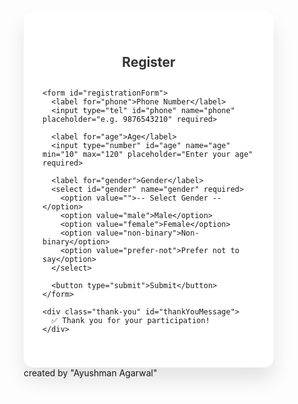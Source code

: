 <!DOCTYPE html>
<html lang="en">
<head>
  <meta charset="UTF-8" />
  <title>Register | Stress Support</title>
  <style>
    * {
      box-sizing: border-box;
    }

    body {
      margin: 0;
      font-family: "Segoe UI", sans-serif;
      background: linear-gradient(145deg, #d6e4f0, #f0f4f8);
      height: 100vh;
      display: flex;
      justify-content: center;
      align-items: center;
      perspective: 1000px;
    }

    .form-card {
      background-color: #ffffff;
      padding: 40px 30px;
      border-radius: 15px;
      width: 100%;
      max-width: 400px;
      box-shadow: 0 20px 30px rgba(0, 0, 0, 0.1);
      transform: rotateY(0deg);
      transition: transform 0.6s ease, box-shadow 0.4s ease;
    }

    .form-card:hover {
      transform: rotateY(3deg);
      box-shadow: 0 25px 45px rgba(0, 0, 0, 0.15);
    }

    h2 {
      text-align: center;
      margin-bottom: 30px;
      color: #333;
    }

    label {
      margin-top: 15px;
      display: block;
      font-weight: 600;
      color: #444;
    }

    input,
    select {
      width: 100%;
      padding: 12px;
      margin-top: 5px;
      border-radius: 8px;
      border: 1px solid #ccc;
      background-color: #f9f9f9;
      font-size: 15px;
    }

    button {
      width: 100%;
      padding: 14px;
      margin-top: 25px;
      background: linear-gradient(135deg, #007bff, #0056b3);
      color: #fff;
      font-weight: bold;
      font-size: 16px;
      border: none;
      border-radius: 8px;
      cursor: pointer;
      transition: background 0.3s ease;
    }

    button:hover {
      background: linear-gradient(135deg, #0056b3, #003f7f);
    }

    .thank-you {
      text-align: center;
      font-size: 18px;
      font-weight: 600;
      color: green;
      margin-top: 25px;
      display: none;
    }

    @media (max-width: 480px) {
      .form-card {
        padding: 30px 20px;
      }
    }
  </style>
</head>
<body>

  <div class="form-card">
    <h2>Register</h2>

    <form id="registrationForm">
      <label for="phone">Phone Number</label>
      <input type="tel" id="phone" name="phone" placeholder="e.g. 9876543210" required>

      <label for="age">Age</label>
      <input type="number" id="age" name="age" min="10" max="120" placeholder="Enter your age" required>

      <label for="gender">Gender</label>
      <select id="gender" name="gender" required>
        <option value="">-- Select Gender --</option>
        <option value="male">Male</option>
        <option value="female">Female</option>
        <option value="non-binary">Non-binary</option>
        <option value="prefer-not">Prefer not to say</option>
      </select>

      <button type="submit">Submit</button>
    </form>

    <div class="thank-you" id="thankYouMessage">
      ✅ Thank you for your participation!
    </div>
  </div>

  <script>
    const form = document.getElementById("registrationForm");
    const thankYouMessage = document.getElementById("thankYouMessage");

    form.addEventListener("submit", function(event) {
      event.preventDefault();
      form.style.display = "none";
      thankYouMessage.style.display = "block";
    });
  </script>

</body>
</html>
created by "Ayushman Agarwal"

